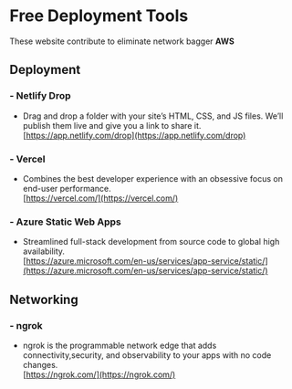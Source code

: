 # Free Deployment Tools

These website contribute to eliminate network bagger **AWS**

## Deployment
### - Netlify Drop
- Drag and drop a folder with your site’s HTML, CSS, and JS files. We’ll publish them live and give you a link to share it.       
[https://app.netlify.com/drop](https://app.netlify.com/drop)

### - Vercel
- Combines the best developer experience with an obsessive focus on end-user performance.          
[https://vercel.com/](https://vercel.com/)

### - Azure Static Web Apps
- Streamlined full-stack development from source code to global high availability.          
[https://azure.microsoft.com/en-us/services/app-service/static/](https://azure.microsoft.com/en-us/services/app-service/static/)

## Networking
### - ngrok
- ngrok is the programmable network edge that adds connectivity,security, and observability to your apps with no code changes.     
[https://ngrok.com/](https://ngrok.com/)
